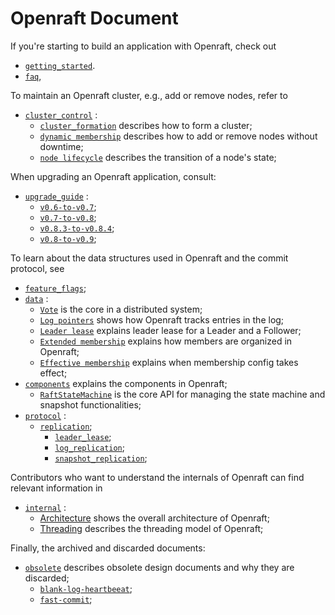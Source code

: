 # Openraft Document

If you're starting to build an application with Openraft, check out
- [`getting_started`](crate::docs::getting_started).
- [`faq`](crate::docs::faq),

To maintain an Openraft cluster, e.g., add or remove nodes, refer to
- [`cluster_control`](crate::docs::cluster_control) :
  - [`cluster_formation`](`crate::docs::cluster_control::cluster_formation`) describes how to form a cluster;
  - [`dynamic membership`](`crate::docs::cluster_control::dynamic_membership`) describes how to add or remove nodes without downtime;
  - [`node lifecycle`](`crate::docs::cluster_control::node_lifecycle`) describes the transition of a node's state;

When upgrading an Openraft application, consult:
- [`upgrade_guide`](crate::docs::upgrade_guide) :
  - [`v0.6-to-v0.7`](`crate::docs::upgrade_guide::upgrade_06_07`);
  - [`v0.7-to-v0.8`](`crate::docs::upgrade_guide::upgrade_07_08`);
  - [`v0.8.3-to-v0.8.4`](`crate::docs::upgrade_guide::upgrade_083_084`);
  - [`v0.8-to-v0.9`](`crate::docs::upgrade_guide::upgrade_08_09`);

To learn about the data structures used in Openraft and the commit protocol, see
- [`feature_flags`](crate::docs::feature_flags);
- [`data`](crate::docs::data) :
  - [`Vote`](`crate::docs::data::vote`) is the core in a distributed system;
  - [`Log pointers`](`crate::docs::data::log_pointers`) shows how Openraft tracks entries in the log;
  - [`Leader lease`](`crate::docs::data::leader_lease`) explains leader lease for a Leader and a Follower;
  - [`Extended membership`](`crate::docs::data::extended_membership`) explains how members are organized in Openraft;
  - [`Effective membership`](`crate::docs::data::effective_membership`) explains when membership config takes effect;
- [`components`](`crate::docs::components`) explains the components in Openraft;
  - [`RaftStateMachine`](`crate::docs::components::state_machine`) is the core API for managing the state machine and snapshot functionalities;
- [`protocol`](crate::docs::protocol) :
  - [`replication`](`crate::docs::protocol::replication`);
    - [`leader_lease`](`crate::docs::protocol::replication::leader_lease`);
    - [`log_replication`](`crate::docs::protocol::replication::log_replication`);
    - [`snapshot_replication`](`crate::docs::protocol::replication::snapshot_replication`);

Contributors who want to understand the internals of Openraft can find relevant information in
- [`internal`](crate::docs::internal) :
  - [Architecture](`crate::docs::internal::architecture`) shows the overall architecture of Openraft;
  - [Threading](`crate::docs::internal::threading`) describes the threading model of Openraft;

Finally, the archived and discarded documents:
- [`obsolete`](crate::docs::obsolete) describes obsolete design documents and why they are discarded;
  - [`blank-log-heartbeeat`](`crate::docs::obsolete::heartbeat`);
  - [`fast-commit`](`crate::docs::obsolete::fast_commit`);